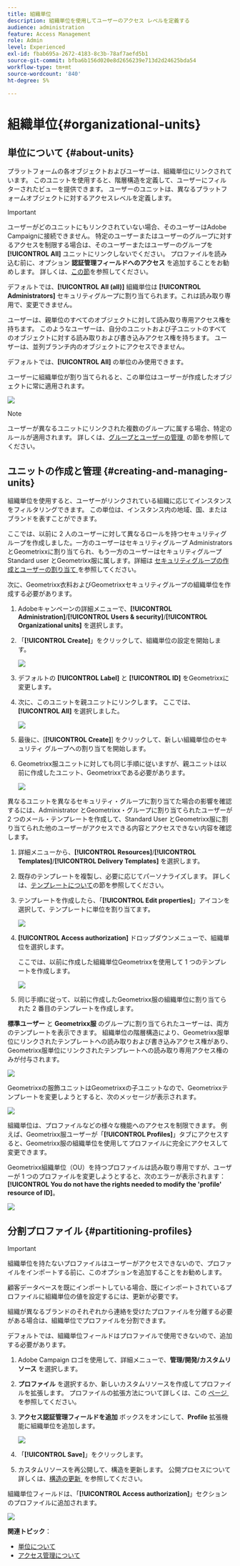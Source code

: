 ```yaml
---
title: 組織単位
description: 組織単位を使用してユーザーのアクセス レベルを定義する
audience: administration
feature: Access Management
role: Admin
level: Experienced
exl-id: fbab695a-2672-4183-8c3b-78af7aefd5b1
source-git-commit: bfba6b156d020e8d2656239e713d2d24625bda54
workflow-type: tm+mt
source-wordcount: '840'
ht-degree: 5%

---
```


# 組織単位{#organizational-units}

## 単位について {#about-units}

プラットフォームの各オブジェクトおよびユーザーは、組織単位にリンクされています。 このユニットを使用すると、階層構造を定義して、ユーザーにフィルターされたビューを提供できます。 ユーザーのユニットは、異なるプラットフォームオブジェクトに対するアクセスレベルを定義します。

>[!IMPORTANT]
>
>ユーザーがどのユニットにもリンクされていない場合、そのユーザーはAdobe Campaignに接続できません。 特定のユーザーまたはユーザーのグループに対するアクセスを制限する場合は、そのユーザーまたはユーザーのグループを **[!UICONTROL All]** ユニットにリンクしないでください。 プロファイルを読み込む前に、オプション **認証管理フィールドへのアクセス** を追加することをお勧めします。 詳しくは、[この節](../../administration/using/organizational-units.md#partitioning-profiles)を参照してください。
>
>デフォルトでは、**[!UICONTROL All (all)]** 組織単位は **[!UICONTROL Administrators]** セキュリティグループに割り当てられます。これは読み取り専用で、変更できません。

ユーザーは、親単位のすべてのオブジェクトに対して読み取り専用アクセス権を持ちます。 このようなユーザーは、自分のユニットおよび子ユニットのすべてのオブジェクトに対する読み取りおよび書き込みアクセス権を持ちます。 ユーザーは、並列ブランチ内のオブジェクトにアクセスできません。

デフォルトでは、**[!UICONTROL All]** の単位のみ使用できます。

ユーザーに組織単位が割り当てられると、この単位はユーザーが作成したオブジェクトに常に適用されます。

![](assets/user_management_2.png)

>[!NOTE]
>
>ユーザーが異なるユニットにリンクされた複数のグループに属する場合、特定のルールが適用されます。 詳しくは、[&#x200B; グループとユーザーの管理 &#x200B;](../../administration/using/managing-groups-and-users.md) の節を参照してください。

## ユニットの作成と管理 {#creating-and-managing-units}

組織単位を使用すると、ユーザーがリンクされている組織に応じてインスタンスをフィルタリングできます。 この単位は、インスタンス内の地域、国、またはブランドを表すことができます。

ここでは、以前に 2 人のユーザーに対して異なるロールを持つセキュリティグループを作成しました。一方のユーザーはセキュリティグループ Administrators とGeometrixxに割り当てられ、もう一方のユーザーはセキュリティグループ Standard user とGeometrixx服に属します。詳細は [&#x200B; セキュリティグループの作成とユーザーの割り当て &#x200B;](../../administration/using/managing-groups-and-users.md#creating-a-security-group-and-assigning-users) を参照してください。

次に、Geometrixx衣料およびGeometrixxセキュリティグループの組織単位を作成する必要があります。

1. Adobeキャンペーンの詳細メニューで、**[!UICONTROL Administration]**/**[!UICONTROL Users & security]**/**[!UICONTROL Organizational units]** を選択します。
1. 「**[!UICONTROL Create]**」をクリックして、組織単位の設定を開始します。

   ![](assets/manage_units_1.png)

1. デフォルトの **[!UICONTROL Label]** と **[!UICONTROL ID]** をGeometrixxに変更します。
1. 次に、このユニットを親ユニットにリンクします。 ここでは、**[!UICONTROL All]** を選択しました。

   ![](assets/manage_units_2.png)

1. 最後に、[**[!UICONTROL Create]**] をクリックして、新しい組織単位のセキュリティ グループへの割り当てを開始します。
1. Geometrixx服ユニットに対しても同じ手順に従いますが、親ユニットは以前に作成したユニット、Geometrixxである必要があります。

   ![](assets/manage_units_3.png)

異なるユニットを異なるセキュリティ・グループに割り当てた場合の影響を確認するには、Administrator とGeometrixx・グループに割り当てられたユーザーが 2 つのメール・テンプレートを作成して、Standard User とGeometrixx服に割り当てられた他のユーザーがアクセスできる内容とアクセスできない内容を確認します。

1. 詳細メニューから、**[!UICONTROL Resources]**/**[!UICONTROL Templates]**/**[!UICONTROL Delivery Templates]** を選択します。
1. 既存のテンプレートを複製し、必要に応じてパーソナライズします。 詳しくは、[テンプレートについて](../../start/using/marketing-activity-templates.md)の節を参照してください。
1. テンプレートを作成したら、「**[!UICONTROL Edit properties]**」アイコンを選択して、テンプレートに単位を割り当てます。

   ![](assets/manage_units_6.png)

1. **[!UICONTROL Access authorization]** ドロップダウンメニューで、組織単位を選択します。

   ここでは、以前に作成した組織単位Geometrixxを使用して 1 つのテンプレートを作成します。

   ![](assets/manage_units_5.png)

1. 同じ手順に従って、以前に作成したGeometrixx服の組織単位に割り当てられた 2 番目のテンプレートを作成します。

**標準ユーザー** と **Geometrixx服** のグループに割り当てられたユーザーは、両方のテンプレートを表示できます。 組織単位の階層構造により、Geometrixx服単位にリンクされたテンプレートへの読み取りおよび書き込みアクセス権があり、Geometrixx服単位にリンクされたテンプレートへの読み取り専用アクセス権のみが付与されます。

![](assets/manage_units_7.png)

Geometrixxの服飾ユニットはGeometrixxの子ユニットなので、Geometrixxテンプレートを変更しようとすると、次のメッセージが表示されます。

![](assets/manage_units_8.png)

組織単位は、プロファイルなどの様々な機能へのアクセスを制限できます。 例えば、Geometrixx服ユーザーが「**[!UICONTROL Profiles]**」タブにアクセスすると、Geometrixx服の組織単位を使用してプロファイルに完全にアクセスして変更できます。

Geometrixx組織単位（OU）を持つプロファイルは読み取り専用ですが、ユーザーが 1 つのプロファイルを変更しようとすると、次のエラーが表示されます：**[!UICONTROL You do not have the rights needed to modify the 'profile' resource of ID]**。

![](assets/manage_units_10.png)

## 分割プロファイル {#partitioning-profiles}

>[!IMPORTANT]
>
>組織単位を持たないプロファイルはユーザーがアクセスできないので、プロファイルをインポートする前に、このオプションを追加することをお勧めします。
>
>顧客データベースを既にインポートしている場合、既にインポートされているプロファイルに組織単位の値を設定するには、更新が必要です。

組織が異なるブランドのそれぞれから連絡を受けたプロファイルを分離する必要がある場合は、組織単位でプロファイルを分割できます。

デフォルトでは、組織単位フィールドはプロファイルで使用できないので、追加する必要があります。

1. Adobe Campaign ロゴを使用して、詳細メニューで、**管理/開発/カスタムリソース** を選択します。
1. **プロファイル** を選択するか、新しいカスタムリソースを作成してプロファイルを拡張します。 プロファイルの拡張方法について詳しくは、この [&#x200B; ページ &#x200B;](../../developing/using/extending-the-profile-resource-with-a-new-field.md#step-1--extend-the-profile-resource) を参照してください。
1. **アクセス認証管理フィールドを追加** ボックスをオンにして、**Profile** 拡張機能に組織単位を追加します。

   ![](assets/user_management_9.png)

1. 「**[!UICONTROL Save]**」をクリックします。
1. カスタムリソースを再公開して、構造を更新します。 公開プロセスについて詳しくは、[&#x200B; 構造の更新 &#x200B;](../../developing/using/updating-the-database-structure.md) を参照してください。

組織単位フィールドは、「**[!UICONTROL Access authorization]**」セクションのプロファイルに追加されます。

![](assets/user_management_10.png)

**関連トピック**：

* [単位について](../../administration/using/organizational-units.md#about-units)
* [アクセス管理について](../../administration/using/about-access-management.md)
